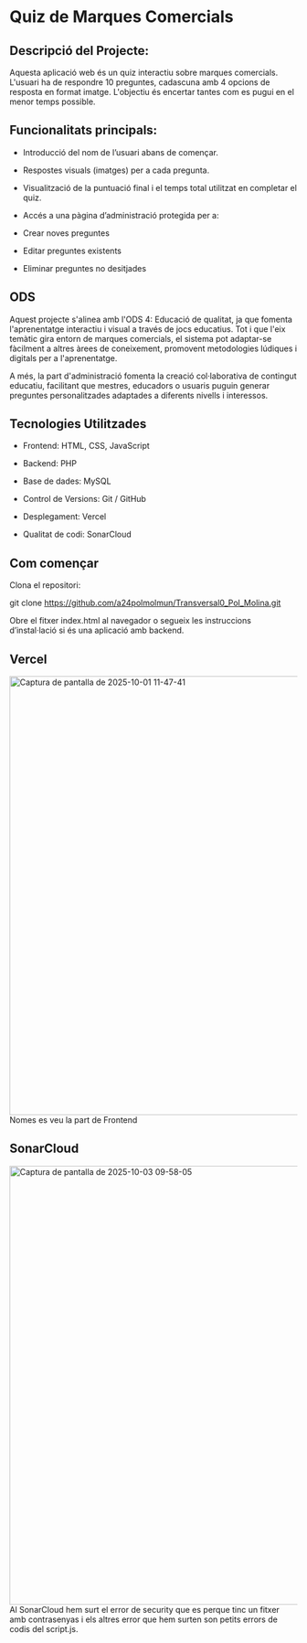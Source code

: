 # Quiz de Marques Comercials
## Descripció del Projecte:

Aquesta aplicació web és un quiz interactiu sobre marques comercials. L'usuari ha de respondre 10 preguntes, cadascuna amb 4 opcions de resposta en format imatge. L'objectiu és encertar tantes com es pugui en el menor temps possible.

## Funcionalitats principals:

- Introducció del nom de l’usuari abans de començar.

- Respostes visuals (imatges) per a cada pregunta.

- Visualització de la puntuació final i el temps total utilitzat en completar el quiz.

- Accés a una pàgina d’administració protegida per a:

- Crear noves preguntes

- Editar preguntes existents

- Eliminar preguntes no desitjades

## ODS

Aquest projecte s'alinea amb l'ODS 4: Educació de qualitat, ja que fomenta l'aprenentatge interactiu i visual a través de jocs educatius. Tot i que l'eix temàtic gira entorn de marques comercials, el sistema pot adaptar-se fàcilment a altres àrees de coneixement, promovent metodologies lúdiques i digitals per a l'aprenentatge.

A més, la part d'administració fomenta la creació col·laborativa de contingut educatiu, facilitant que mestres, educadors o usuaris puguin generar preguntes personalitzades adaptades a diferents nivells i interessos.

## Tecnologies Utilitzades

- Frontend: HTML, CSS, JavaScript

- Backend: PHP
  
- Base de dades: MySQL
  
- Control de Versions: Git / GitHub

- Desplegament: Vercel
  
- Qualitat de codi: SonarCloud

## Com començar

Clona el repositori:

git clone https://github.com/a24polmolmun/Transversal0_Pol_Molina.git

Obre el fitxer index.html al navegador o segueix les instruccions d’instal·lació si és una aplicació amb backend.

## Vercel
<img width="1366" height="768" alt="Captura de pantalla de 2025-10-01 11-47-41" src="https://github.com/user-attachments/assets/5db3c1f1-ecda-4436-88de-a6a55caf2846" />
Nomes es veu la part de Frontend 

##  SonarCloud
<img width="1366" height="768" alt="Captura de pantalla de 2025-10-03 09-58-05" src="https://github.com/user-attachments/assets/1dfe2af7-ce83-4552-865a-916b7bc579ed" />
Al SonarCloud hem surt el error de security que es perque tinc un fitxer amb contrasenyas i els altres error que hem surten son petits errors de codis del script.js.


